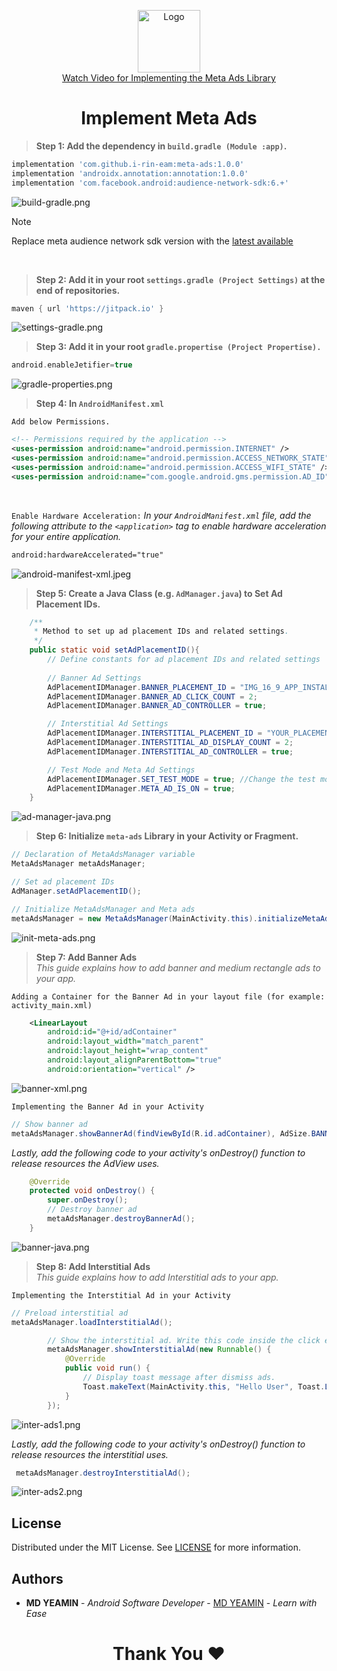 <p align="center">
  <a href="https://github.com/i-rin-eam/meta-ads">
    <img src="https://raw.githubusercontent.com/i-rin-eam/meta-ads/main/app/src/main/res/drawable/meta-ads.png" alt="Logo" width="100" height="100">
  </a> 
  <br>
  <a href="video_url">Watch Video for Implementing the Meta Ads Library</a>
</p>

<h1 align='center'>Implement Meta Ads</h1>

> **Step 1: Add the dependency in `build.gradle (Module :app)`.**
```gradle
implementation 'com.github.i-rin-eam:meta-ads:1.0.0'
implementation 'androidx.annotation:annotation:1.0.0'
implementation 'com.facebook.android:audience-network-sdk:6.+'
```
<img src="https://raw.githubusercontent.com/i-rin-eam/meta-ads/main/app/src/main/res/drawable/build-gradle.png" alt="build-gradle.png">

> [!NOTE]
> Replace meta audience network sdk version with the <a href="https://developers.facebook.com/docs/audience-network/setting-up/platform-setup/android/add-sdk">latest available</a>

<br>

> **Step 2: Add it in your root `settings.gradle (Project Settings)` at the end of repositories.**

```gradle
maven { url 'https://jitpack.io' }
```
<img src="https://raw.githubusercontent.com/i-rin-eam/meta-ads/main/app/src/main/res/drawable/settings-gradle.png" alt="settings-gradle.png">
<br>

> **Step 3: Add it in your root `gradle.propertise (Project Propertise).`**
```gradle
android.enableJetifier=true
```
<img src="https://raw.githubusercontent.com/i-rin-eam/meta-ads/main/app/src/main/res/drawable/gradle-properties.png" alt="gradle-properties.png">
<br>

> **Step 4: In `AndroidManifest.xml`** <br>

`Add below Permissions.`
```xml
<!-- Permissions required by the application -->
<uses-permission android:name="android.permission.INTERNET" />
<uses-permission android:name="android.permission.ACCESS_NETWORK_STATE" /> 
<uses-permission android:name="android.permission.ACCESS_WIFI_STATE" /> 
<uses-permission android:name="com.google.android.gms.permission.AD_ID" />
```
<br>

`Enable Hardware Acceleration:` *In your `AndroidManifest.xml` file, add the following attribute to the `<application>` tag to enable hardware acceleration for your entire application.*
```xml
android:hardwareAccelerated="true"
```
<img src="https://raw.githubusercontent.com/i-rin-eam/meta-ads/main/app/src/main/res/drawable/android-manifest-xml.jpeg" alt="android-manifest-xml.jpeg">

> **Step 5: Create a Java Class (e.g. `AdManager.java`) to Set Ad Placement IDs.**
```java
    /**
     * Method to set up ad placement IDs and related settings.
     */
    public static void setAdPlacementID(){
        // Define constants for ad placement IDs and related settings
        
        // Banner Ad Settings
        AdPlacementIDManager.BANNER_PLACEMENT_ID = "IMG_16_9_APP_INSTALL#YOUR_PLACEMENT_ID"; 
        AdPlacementIDManager.BANNER_AD_CLICK_COUNT = 2; 
        AdPlacementIDManager.BANNER_AD_CONTROLLER = true; 

        // Interstitial Ad Settings
        AdPlacementIDManager.INTERSTITIAL_PLACEMENT_ID = "YOUR_PLACEMENT_ID"; 
        AdPlacementIDManager.INTERSTITIAL_AD_DISPLAY_COUNT = 2; 
        AdPlacementIDManager.INTERSTITIAL_AD_CONTROLLER = true;

        // Test Mode and Meta Ad Settings
        AdPlacementIDManager.SET_TEST_MODE = true; //Change the test mode to false before releasing.
        AdPlacementIDManager.META_AD_IS_ON = true; 
    }
```
<img src="https://raw.githubusercontent.com/i-rin-eam/meta-ads/main/app/src/main/res/drawable/ad-manager-java.png" alt="ad-manager-java.png">

> **Step 6: Initialize `meta-ads` Library in your Activity or Fragment.**
```java
// Declaration of MetaAdsManager variable
MetaAdsManager metaAdsManager;  
```
```java   
// Set ad placement IDs
AdManager.setAdPlacementID();

// Initialize MetaAdsManager and Meta ads
metaAdsManager = new MetaAdsManager(MainActivity.this).initializeMetaAds();
```
<img src="https://raw.githubusercontent.com/i-rin-eam/meta-ads/main/app/src/main/res/drawable/init-meta-ads.png" alt="init-meta-ads.png">

> **Step 7: Add Banner Ads** <br>
*This guide explains how to add banner and medium rectangle ads to your app.*

`Adding a Container for the Banner Ad in your layout file (for example: activity_main.xml)`
```xml
    <LinearLayout
        android:id="@+id/adContainer"
        android:layout_width="match_parent"
        android:layout_height="wrap_content"
        android:layout_alignParentBottom="true"
        android:orientation="vertical" />
```
<img src="https://raw.githubusercontent.com/i-rin-eam/meta-ads/main/app/src/main/res/drawable/banner-xml.png" alt="banner-xml.png">

`Implementing the Banner Ad in your Activity`
```java
// Show banner ad
metaAdsManager.showBannerAd(findViewById(R.id.adContainer), AdSize.BANNER_HEIGHT_50);
```
*Lastly, add the following code to your activity's onDestroy() function to release resources the AdView uses.*

```java
    @Override
    protected void onDestroy() {
        super.onDestroy();
        // Destroy banner ad
        metaAdsManager.destroyBannerAd();
    }
```
<img src="https://raw.githubusercontent.com/i-rin-eam/meta-ads/main/app/src/main/res/drawable/banner-java.png" alt="banner-java.png">

> **Step 8: Add Interstitial Ads** <br>
*This guide explains how to add Interstitial ads to your app.* <br>

`Implementing the Interstitial Ad in your Activity`
```java
// Preload interstitial ad
metaAdsManager.loadInterstitialAd();
```
```java
        // Show the interstitial ad. Write this code inside the click event.
        metaAdsManager.showInterstitialAd(new Runnable() {
            @Override
            public void run() {
                // Display toast message after dismiss ads.
                Toast.makeText(MainActivity.this, "Hello User", Toast.LENGTH_SHORT).show();
            }
        });
```
<img src="https://raw.githubusercontent.com/i-rin-eam/meta-ads/main/app/src/main/res/drawable/inter-ads1.png" alt="inter-ads1.png">

*Lastly, add the following code to your activity's onDestroy() function to release resources the interstitial uses.*
```java
 metaAdsManager.destroyInterstitialAd();
```
<img src="https://raw.githubusercontent.com/i-rin-eam/meta-ads/main/app/src/main/res/drawable/inter-ads2.png" alt="inter-ads2.png">

## License

Distributed under the MIT License. See <a href="https://github.com/i-rin-eam/meta-ads/blob/main/LICENSE">LICENSE</a> for more information.

## Authors

* **MD YEAMIN** - *Android Software Developer* - <a href="https://github.com/i-rin-eam">MD YEAMIN</a> - *Learn with Ease*

<h1 align="center">Thank You ❤️</h1>
